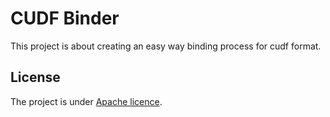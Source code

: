 # CUDF Binder
This project is about creating an easy way binding process for cudf format.

## License
The project is under [Apache licence](https://github.com/alecharp/cudf-binder/raw/master/LICENSE).
